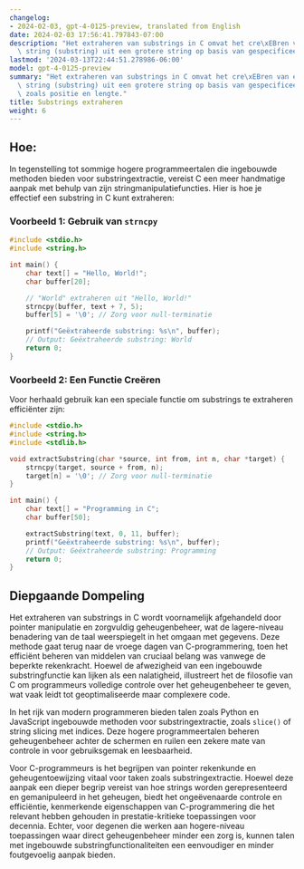 ```yaml
---
changelog:
- 2024-02-03, gpt-4-0125-preview, translated from English
date: 2024-02-03 17:56:41.797843-07:00
description: "Het extraheren van substrings in C omvat het cre\xEBren van een kleinere\
  \ string (substring) uit een grotere string op basis van gespecificeerde criteria,\u2026"
lastmod: '2024-03-13T22:44:51.278986-06:00'
model: gpt-4-0125-preview
summary: "Het extraheren van substrings in C omvat het cre\xEBren van een kleinere\
  \ string (substring) uit een grotere string op basis van gespecificeerde criteria,\
  \ zoals positie en lengte."
title: Substrings extraheren
weight: 6
---
```


## Hoe:
In tegenstelling tot sommige hogere programmeertalen die ingebouwde methoden bieden voor substringextractie, vereist C een meer handmatige aanpak met behulp van zijn stringmanipulatiefuncties. Hier is hoe je effectief een substring in C kunt extraheren:

### Voorbeeld 1: Gebruik van `strncpy`
```c
#include <stdio.h>
#include <string.h>

int main() {
    char text[] = "Hello, World!";
    char buffer[20];

    // "World" extraheren uit "Hello, World!"
    strncpy(buffer, text + 7, 5);
    buffer[5] = '\0'; // Zorg voor null-terminatie

    printf("Geëxtraheerde substring: %s\n", buffer);
    // Output: Geëxtraheerde substring: World
    return 0;
}
```

### Voorbeeld 2: Een Functie Creëren
Voor herhaald gebruik kan een speciale functie om substrings te extraheren efficiënter zijn:

```c
#include <stdio.h>
#include <string.h>
#include <stdlib.h>

void extractSubstring(char *source, int from, int n, char *target) {
    strncpy(target, source + from, n);
    target[n] = '\0'; // Zorg voor null-terminatie
}

int main() {
    char text[] = "Programming in C";
    char buffer[50];

    extractSubstring(text, 0, 11, buffer);
    printf("Geëxtraheerde substring: %s\n", buffer);
    // Output: Geëxtraheerde substring: Programming
    return 0;
}
```

## Diepgaande Dompeling
Het extraheren van substrings in C wordt voornamelijk afgehandeld door pointer manipulatie en zorgvuldig geheugenbeheer, wat de lagere-niveau benadering van de taal weerspiegelt in het omgaan met gegevens. Deze methode gaat terug naar de vroege dagen van C-programmering, toen het efficiënt beheren van middelen van cruciaal belang was vanwege de beperkte rekenkracht. Hoewel de afwezigheid van een ingebouwde substringfunctie kan lijken als een nalatigheid, illustreert het de filosofie van C om programmeurs volledige controle over het geheugenbeheer te geven, wat vaak leidt tot geoptimaliseerde maar complexere code.

In het rijk van modern programmeren bieden talen zoals Python en JavaScript ingebouwde methoden voor substringextractie, zoals `slice()` of string slicing met indices. Deze hogere programmeertalen beheren geheugenbeheer achter de schermen en ruilen een zekere mate van controle in voor gebruiksgemak en leesbaarheid.

Voor C-programmeurs is het begrijpen van pointer rekenkunde en geheugentoewijzing vitaal voor taken zoals substringextractie. Hoewel deze aanpak een dieper begrip vereist van hoe strings worden gerepresenteerd en gemanipuleerd in het geheugen, biedt het ongeëvenaarde controle en efficiëntie, kenmerkende eigenschappen van C-programmering die het relevant hebben gehouden in prestatie-kritieke toepassingen voor decennia. Echter, voor degenen die werken aan hogere-niveau toepassingen waar direct geheugenbeheer minder een zorg is, kunnen talen met ingebouwde substringfunctionaliteiten een eenvoudiger en minder foutgevoelig aanpak bieden.
